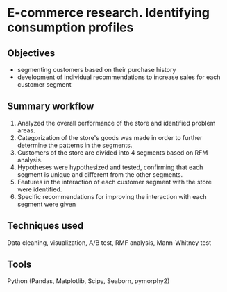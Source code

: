 # E-commerce research. Identifying consumption profiles

## Objectives
- segmenting customers based on their purchase history
- development of individual recommendations to increase sales for each customer segment

## Summary workflow
1. Analyzed the overall performance of the store and identified problem areas.  
2. Categorization of the store's goods was made in order to further determine the patterns in the segments.  
3. Customers of the store are divided into 4 segments based on RFM analysis.  
4. Hypotheses were hypothesized and tested, confirming that each segment is unique and different from the other segments.  
5. Features in the interaction of each customer segment with the store were identified.  
6. Specific recommendations for improving the interaction with each segment were given

## Techniques used
Data cleaning, visualization, A/B test, RMF analysis, Mann-Whitney test

## Tools
Python (Pandas, Matplotlib, Scipy, Seaborn, pymorphy2)
